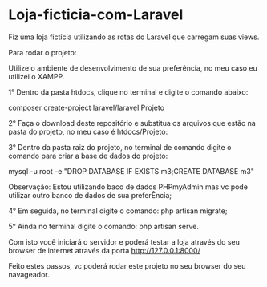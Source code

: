 # Loja-ficticia-com-Laravel
Fiz uma loja fictícia utilizando as rotas do Laravel que carregam suas views.


Para rodar o projeto:

Utilize o ambiente de desenvolvimento de sua preferência, no meu caso eu utilizei o XAMPP. 


1° Dentro da pasta htdocs, clique no terminal e digite o comando abaixo: 

composer create-project laravel/laravel Projeto


2° Faça o download deste repositório e substitua os arquivos que estão na pasta do projeto, no meu caso é htdocs/Projeto:


3° Dentro da pasta raiz do projeto, no terminal de comando digite o comando para criar a base de dados do projeto:

mysql -u root -e "DROP DATABASE IF EXISTS m3;CREATE DATABASE m3"

Observação: Estou utilizando baco de dados PHPmyAdmin mas vc pode utilizar outro banco de dados de sua preferÊncia;


4° Em seguida, no terminal digite o comando:
php artisan migrate;


5° Ainda no terminal digite o comando:
php artisan serve.

Com isto você iniciará o servidor e poderá testar a loja através do seu browser de internet através da porta http://127.0.0.1:8000/

Feito estes passos, vc poderá rodar este projeto no seu browser do seu navageador.

